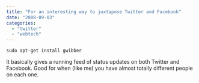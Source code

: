 ```yaml
---
title: "For an interesting way to juxtapose Twitter and Facebook"
date: "2008-09-03"
categories: 
  - "twitter"
  - "webtech"
---
```


`sudo apt-get install gwibber`

It basically gives a running feed of status updates on both Twitter and Facebook. Good for when (like me) you have almost totally different people on each one.
